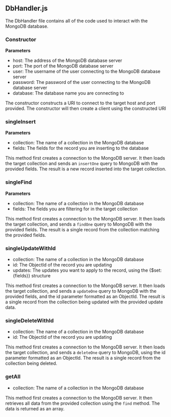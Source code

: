 ## DbHandler.js

The DbHandler file contains all of the code used to interact with the MongoDB database.

### Constructor

**Parameters**

* host: The address of the MongoDB database server
* port: The port of the MongoDB database server
* user: The username of the user connecting to the MongoDB database server
* password: The password of the user connecting to the MongoDB database server
* database: The database name you are connecting to

The constructor constructs a URI to connect to the target host and port provided. The constructor will then create a client using the constructed URI

### singleInsert

**Parameters**

* collection: The name of a collection in the MongoDB database
* fields: The fields for the record you are inserting to the database

This method first creates a connection to the MongoDB server. It then loads the target collection and sends an `insertOne` query to MongoDB with the provided fields. The result is a new record inserted into the target collection. 

### singleFind

**Parameters** 

* collection: The name of a collection in the MongoDB database
* fields: The fields you are filtering for in the target collection

This method first creates a connection to the MongoDB server. It then loads the target collection, and sends a `findOne` query to MongoDB with the provided fields. The result is a single record from the collection matching the provided fields. 

### singleUpdateWithId

* collection: The name of a collection in the MongoDB database
* id: The ObjectId of the record you are updating
* updates: The updates you want to apply to the record, using the {$set: {fields}} structure

This method first creates a connection to the MongoDB server. It then loads the target collection, and sends a `updateOne` query to MongoDB with the provided fields, and the id parameter formatted as an ObjectId. The result is a single record from the collection being updated with the provided update data.

### singleDeleteWithId

* collection: The name of a collection in the MongoDB database
* id: The ObjectId of the record you are updating

This method first creates a connection to the MongoDB server. It then loads the target collection, and sends a `deleteOne` query to MongoDB, using the id parameter formatted as an ObjectId. The result is a single record from the collection being deleted.

### getAll

* collection: The name of a collection in the MongoDB database

This method first creates a connection to the MongoDB server. It then retrieves all data from the provided collection using the `find` method. The data is returned as an array.